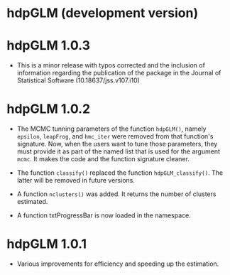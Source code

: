 # hdpGLM (development version)

# hdpGLM 1.0.3

- This is a minor release with typos corrected and the inclusion of information regarding the publication of the package in the Journal of Statistical Software (10.18637/jss.v107.i10)

# hdpGLM 1.0.2

- The MCMC tunning parameters of the function `hdpGLM()`, namely  `epsilon`, `leapFrog`, and `hmc_iter` were removed from that function's signature. Now, when the users want to tune those parameters, they must provide it as part of the named list that is used for the argument `mcmc`. It makes the code and the function signature cleaner.

- The function `classify()` replaced the function `hdpGLM_classify()`. The latter will be removed in future versions.

- A function `nclusters()` was added. It returns the number of clusters estimated.

- A function txtProgressBar is now loaded in the namespace. 

# hdpGLM 1.0.1

* Various improvements for efficiency and speeding up the estimation.
